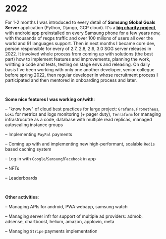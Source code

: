 # 2022

For 1-2 months I was introduced to every detail of **Samsung Global Goals Server** application (Python, Django, GCP cloud). It's a **[big charity project](https://www.samsung.com/global/galaxy/apps/samsung-global-goals/)**, with android app preinstalled on every Samsung phone for a few years now, with thousands of reqps traffic and over 100 milions of users all over the world and 91 languages support. Then in next months I became core dev, person responsible for every of 2.7, 2.8, 2.9, 3.0 SGG server releases in 2022. It involved whole process from coming up with solutions (the best part) how to implement features and improvements, planning the work, writting a code and tests, testing on stage envs and releasing. On daily basis I've been working with only one another developer, senior collegue before spring 2022, then regular developer in whose recruitment process I participated and then mentored in onboarding process and later.

&nbsp;

**Some nice features I was working on/with**:

– "know how" of cloud best practices for large project: `Grafana`, `Prometheus`, `Loki` for metrics and logs monitoring (+ pager duty), `Terraform` for managing infrastrucutre as a code, database with multiple read replicas, managed autoscaling instance groups

– Implementing `PayPal` payments

– Coming up with and implementing new high-performant, scalable `Redis` based caching system

– Log in with `Google`/`Samsung`/`Facebook` in app

– NFTs

– Leaderboards

&nbsp;

**Other activities**:

– Managing APIs for android, PWA webapp, samsung watch

– Managing server infr for support of multiple ad providers: admob, adsense, chartboost, helium, amazon, applovin, meta

– Managing `Stripe` payments implementation
